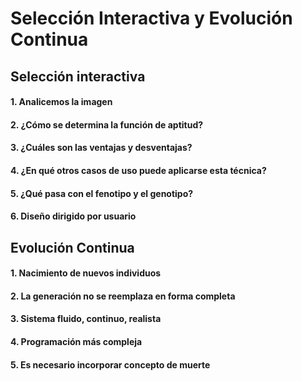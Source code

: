 # Selección Interactiva y Evolución Continua

## **Selección interactiva**

#### 1. Analicemos la imagen

#### 2. ¿Cómo se determina la función de aptitud?

#### 3. ¿Cuáles son las ventajas y desventajas?

#### 4. ¿En qué otros casos de uso puede aplicarse esta técnica?

#### 5. ¿Qué pasa con el fenotipo y el genotipo?

#### 6. Diseño dirigido por usuario

## **Evolución Continua** 

#### 1. Nacimiento de nuevos individuos
#### 2. La generación no se reemplaza en forma completa
#### 3. Sistema fluido, continuo, realista
#### 4. Programación más compleja
#### 5. Es necesario incorporar concepto de muerte